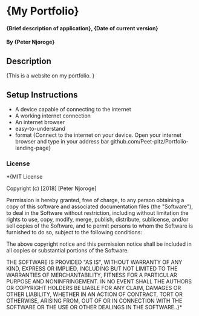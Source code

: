 # {My Portfolio}
#### {Brief description of application}, {Date of current version}
#### By **{Peter Njoroge}**
## Description
{This is a website on my portfolio. }
## Setup Instructions
* A device capable of connecting to the internet
* A working internet connection
* An internet browser
* easy-to-understand
* format
{Connect to the internet on your device. Open your internet browser and type in your address bar github.com/Peet-pitz/Portfolio-landing-page}
### License
*{MIT License

Copyright (c) [2018] [Peter Njoroge]

Permission is hereby granted, free of charge, to any person obtaining a copy
of this software and associated documentation files (the "Software"), to deal
in the Software without restriction, including without limitation the rights
to use, copy, modify, merge, publish, distribute, sublicense, and/or sell
copies of the Software, and to permit persons to whom the Software is
furnished to do so, subject to the following conditions:

The above copyright notice and this permission notice shall be included in all
copies or substantial portions of the Software.

THE SOFTWARE IS PROVIDED "AS IS", WITHOUT WARRANTY OF ANY KIND, EXPRESS OR
IMPLIED, INCLUDING BUT NOT LIMITED TO THE WARRANTIES OF MERCHANTABILITY,
FITNESS FOR A PARTICULAR PURPOSE AND NONINFRINGEMENT. IN NO EVENT SHALL THE
AUTHORS OR COPYRIGHT HOLDERS BE LIABLE FOR ANY CLAIM, DAMAGES OR OTHER
LIABILITY, WHETHER IN AN ACTION OF CONTRACT, TORT OR OTHERWISE, ARISING FROM,
OUT OF OR IN CONNECTION WITH THE SOFTWARE OR THE USE OR OTHER DEALINGS IN THE
SOFTWARE..}*
